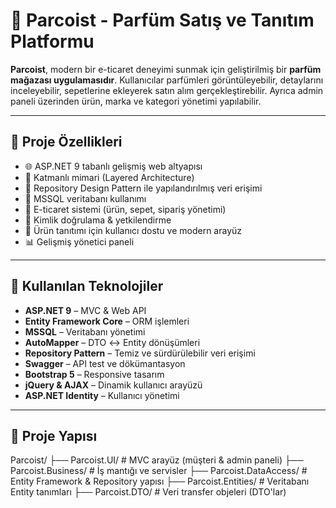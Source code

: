 # 🧴 Parcoist - Parfüm Satış ve Tanıtım Platformu

**Parcoist**, modern bir e-ticaret deneyimi sunmak için geliştirilmiş bir **parfüm mağazası uygulamasıdır**. Kullanıcılar parfümleri görüntüleyebilir, detaylarını inceleyebilir, sepetlerine ekleyerek satın alım gerçekleştirebilir. Ayrıca admin paneli üzerinden ürün, marka ve kategori yönetimi yapılabilir.

---

## 🚀 Proje Özellikleri

- 🌐 ASP.NET 9 tabanlı gelişmiş web altyapısı
- 🧱 Katmanlı mimari (Layered Architecture)
- 🧰 Repository Design Pattern ile yapılandırılmış veri erişimi
- 💾 MSSQL veritabanı kullanımı
- 🛒 E-ticaret sistemi (ürün, sepet, sipariş yönetimi)
- 🔐 Kimlik doğrulama & yetkilendirme
- 📸 Ürün tanıtımı için kullanıcı dostu ve modern arayüz
- 📊 Gelişmiş yönetici paneli

---

## 🧩 Kullanılan Teknolojiler

- **ASP.NET 9** – MVC & Web API
- **Entity Framework Core** – ORM işlemleri
- **MSSQL** – Veritabanı yönetimi
- **AutoMapper** – DTO ↔ Entity dönüşümleri
- **Repository Pattern** – Temiz ve sürdürülebilir veri erişimi
- **Swagger** – API test ve dökümantasyon
- **Bootstrap 5** – Responsive tasarım
- **jQuery & AJAX** – Dinamik kullanıcı arayüzü
- **ASP.NET Identity** – Kullanıcı yönetimi

---

## 📁 Proje Yapısı

Parcoist/
├── Parcoist.UI/ # MVC arayüz (müşteri & admin paneli)
├── Parcoist.Business/ # İş mantığı ve servisler
├── Parcoist.DataAccess/ # Entity Framework & Repository yapısı
├── Parcoist.Entities/ # Veritabanı Entity tanımları
├── Parcoist.DTO/ # Veri transfer objeleri (DTO'lar)
